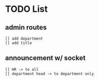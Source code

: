 # TODO List

## admin routes

    [] add department
    [] add title

## announcement w/ socket

    [] HR -> to all
    [] department head -> to department only
